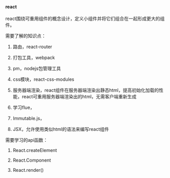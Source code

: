 #### react 

react围绕可重用组件的概念设计，定义小组件并将它们组合在一起形成更大的组件。

需要了解的知识点：

1. 路由，react-router

2. 打包工具，webpack

3. pm，nodejs包管理工具

4. css模块，react-css-modules

5. 服务器端渲染，react组件在服务器端渲染出静态html，提高初始化加载的性能，react可重用服务器端渲染出的html，无需客户端重新生成

6. 学习flue，

7. Immutable.js，

8. JSX，允许使用类似html的语法来编写react组件


需要学习的api函数：

1. React.createElement

2. React.Component 

3. React.render()